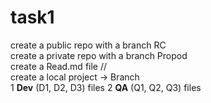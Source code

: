 
# task1


create a public repo with a branch RC <br>
create a private repo with a branch Propod <br>
create a Read.md file 
//
<br>
create a local project -> Branch <br>
1 **Dev** (D1, D2, D3) files
2 **QA** (Q1, Q2, Q3) files


